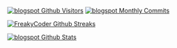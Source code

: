 [![blogspot Github Visitors](https://badges.pufler.dev/visits/mofengfs/mofengfs?style=for-the-badge&color=eb1b0c)](https://fengtree.blogspot.com/)
[![blogspot Monthly Commits](https://badges.pufler.dev/commits/monthly/mofengfs?style=for-the-badge&color=eb1b0c)](https://fengtree.blogspot.com/)

[![FreakyCoder Github Streaks](https://github-readme-streak-stats.herokuapp.com/?user=mofengfs&fire=eb1b0c&ring=eb1b0c&currStreakLabel=eb1b0c)](https://freakycoder.com)

[![blogspot Github Stats](https://github-readme-stats.vercel.app/api?username=mofengfs&show_icons=true&count_private=true&include_all_commits=true&title_color=eb1b0c&icon_color=eb1b0c)](https://fengtree.blogspot.com/)
